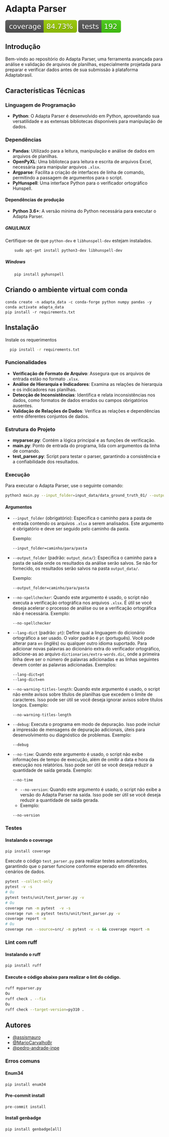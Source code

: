 # Adapta Parser

![Coverage Status](reports/coverage/coverage_badge.svg)
![Tests Status](reports/coverage/tests_badge.svg)

## Introdução
Bem-vindo ao repositório do Adapta Parser, uma ferramenta avançada para análise e validação de arquivos de planilhas, especialmente projetada para preparar e verificar dados antes de sua submissão à plataforma Adaptabrasil.

## Características Técnicas

### Linguagem de Programação
- **Python**: O Adapta Parser é desenvolvido em Python, aproveitando sua versatilidade e as extensas bibliotecas disponíveis para manipulação de dados.

### Dependências
- **Pandas**: Utilizado para a leitura, manipulação e análise de dados em arquivos de planilhas.
- **OpenPyXL**: Uma biblioteca para leitura e escrita de arquivos Excel, necessária para manipular arquivos `.xlsx`.
- **Argparse**: Facilita a criação de interfaces de linha de comando, permitindo a passagem de argumentos para o script.
- **PyHunspell**: Uma interface Python para o verificador ortográfico Hunspell.

#### Dependências de produção
- **Python 3.6+**: A versão mínima do Python necessária para executar o Adapta Parser.
##### GNU/LINUX
Certifique-se de que `python-dev` e `libhunspell-dev` estejam instalados.

```shell
    sudo apt-get install python3-dev libhunspell-dev
```
##### Windows
```shell
    pip install pyhunspell
```

## Criando o ambiente virtual com conda
```shell
conda create -n adapta_data -c conda-forge python numpy pandas -y
conda activate adapta_data
pip install -r requirements.txt
```

## Instalação

Instale os requerimentos

```bash
  pip install -r requirements.txt
```

### Funcionalidades
- **Verificação de Formato de Arquivo**: Assegura que os arquivos de entrada estão no formato `.xlsx`.
- **Análise de Hierarquia e Indicadores**: Examina as relações de hierarquia e os indicadores nas planilhas.
- **Detecção de Inconsistências**: Identifica e relata inconsistências nos dados, como formatos de dados errados ou campos obrigatórios ausentes.
- **Validação de Relações de Dados**: Verifica as relações e dependências entre diferentes conjuntos de dados.

### Estrutura do Projeto
- **myparser.py**: Contém a lógica principal e as funções de verificação.
- **main.py**: Ponto de entrada do programa, lida com argumentos da linha de comando.
- **test_parser.py**: Script para testar o parser, garantindo a consistência e a confiabilidade dos resultados.

### Execução
Para executar o Adapta Parser, use o seguinte comando:
    
```bash
python3 main.py --input_folder=input_data/data_ground_truth_01/ --output_folder=output_data/
```

#### Argumentos

- `--input_folder` (obrigatório): Especifica o caminho para a pasta de entrada contendo os arquivos `.xlsx` a serem analisados. Este argumento é obrigatório e deve ser seguido pelo caminho da pasta.

  Exemplo:
  ```
  --input_folder=caminho/para/pasta
  ```

- `--output_folder` (padrão: `output_data/`): Especifica o caminho para a pasta de saída onde os resultados da análise serão salvos. Se não for fornecido, os resultados serão salvos na pasta `output_data/`.
  
  Exemplo:
  ```
  --output_folder=caminho/para/pasta
  ```

- `--no-spellchecker`: Quando este argumento é usado, o script não executa a verificação ortográfica nos arquivos `.xlsx`. É útil se você deseja acelerar o processo de análise ou se a verificação ortográfica não é necessária.
  Exemplo:
  ```
  --no-spellchecker
  ```

- `--lang-dict` (padrão: `pt`): Define qual a linguagem do dicionário ortográfico a ser usado. O valor padrão é `pt` (português). Você pode alterar para `en` (inglês) ou qualquer outro idioma suportado. Para adicionar novas palavras ao dicionário extra do verificador ortográfico, adicione-as ao arquivo `dictionaries/extra-words.dic`, onde a primeira linha deve ser o número de palavras adicionadas e as linhas seguintes devem conter as palavras adicionadas.
  Exemplos:
  ```
  --lang-dict=pt
  --lang-dict=en
  ```

- `--no-warning-titles-length`: Quando este argumento é usado, o script não emite avisos sobre títulos de planilhas que excedem o limite de caracteres. Isso pode ser útil se você deseja ignorar avisos sobre títulos longos.
  Exemplo:
  ```
  --no-warning-titles-length
  ```

- `--debug`: Executa o programa em modo de depuração. Isso pode incluir a impressão de mensagens de depuração adicionais, úteis para desenvolvimento ou diagnóstico de problemas.
  Exemplo:
  ```
  --debug
  ```

- `--no-time`: Quando este argumento é usado, o script não exibe informações de tempo de execução, além de omitir a data e hora da execução nos relatórios. Isso pode ser útil se você deseja reduzir a quantidade de saída gerada.
  Exemplo:
  ```
  --no-time
  ```

  - `--no-version`: Quando este argumento é usado, o script não exibe a versão do Adapta Parser na saída. Isso pode ser útil se você deseja reduzir a quantidade de saída gerada.
  - Exemplo:
  ```
  --no-version
  ```
  

### Testes
#### Instalando o coverage
```bash
pip install coverage
```
Execute o código `test_parser.py` para realizar testes automatizados, garantindo que o parser funcione conforme esperado em diferentes cenários de dados.
```bash
pytest --collect-only
pytest -v -s
# Ou
pytest tests/unit/test_parser.py -v
# Ou
coverage run -m pytest  -v -s
coverage run -m pytest tests/unit/test_parser.py -v 
coverage report -m
# Ou
coverage run --source=src/ -m pytest -v -s && coverage report -m
```

### Lint com ruff 
#### Instalando  o ruff
```bash
pip install ruff
```
#### Execute o código abaixo para realizar o lint do código.
```bash
ruff myparser.py
Ou
ruff check . --fix
Ou
ruff check --target-version=py310 .
```

## Autores
- [@assismauro](https://www.github.com/assismauro)
- [@MarioCarvalhoBr](https://www.github.com/MarioCarvalhoBr)
- [@pedro-andrade-inpe](https://www.github.com/pedro-andrade-inpe)


### Erros comuns

#### Enum34
```shell
pip install enum34
```
#### Pre-commit install 
```shell
pre-commit install
```
#### Install genbadge

```shell
pip install genbadge[all]
          
```
